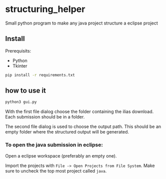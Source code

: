 # structuring_helper
Small python program to make any java project structure a eclipse project

## Install
Prerequisits:
- Python
- Tkinter

```bash
pip install -r requirements.txt
```

## how to use it

```bash
python3 gui.py
```

With the first file dialog choose the folder containing the ilias download. Each submission should be in a folder. 

The second file dialog is used to choose the output path. This should be an empty folder where the structured output will be generated.

### To open the java submission in eclipse:
Open a eclipse workspace (preferably an empty one).

Import the projects with ``File -> Open Projects from File System``. Make sure to uncheck the top most project called ``java``.


